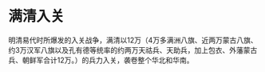 # 满清入关

明清易代时所爆发的入关战争，满清以12万（4万多满洲八旗、近两万蒙古八旗、约3万汉军八旗以及孔有德等统率的约两万天祜兵、天助兵，加上包衣、外藩蒙古兵、朝鲜军合计12万。）的兵力入关，袭卷整个华北和华南。
